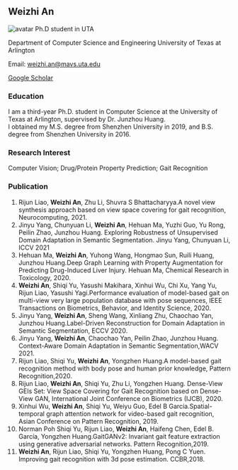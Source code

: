 ## Weizhi An
![avatar](http://baidu.com/pic/doge.png)
Ph.D student in UTA  

Department of Computer Science and Engineering
University of Texas at Arlington  

Email: weizhi.an@mavs.uta.edu  

[Google Scholar](https://scholar.google.com/citations?user=nHiIAvYAAAAJ&hl=en)

### Education

I am a third-year Ph.D. student in Computer Science at the University of Texas at Arlington, supervised by Dr. Junzhou Huang.  
I obtained my M.S. degree from Shenzhen University in 2019, and B.S. degree from Shenzhen University in 2016.

### Research Interest

Computer Vision; Drug/Protein Property Prediction; Gait Recognition


### Publication
1. Rijun Liao, **Weizhi An**, Zhu Li, Shuvra S Bhattacharyya.A novel view synthesis approach based on view space covering for gait recognition, Neurocomputing, 2021.  
2.  Jinyu Yang, Chunyuan Li, **Weizhi An**, Hehuan Ma, Yuzhi Guo, Yu Rong, Peilin Zhao, Junzhou Huang. Exploring Robustness of Unsupervised Domain Adaptation in Semantic Segmentation. Jinyu Yang, Chunyuan Li, ICCV 2021  
3. Hehuan Ma, **Weizhi An**, Yuhong Wang, Hongmao Sun, Ruili Huang, Junzhou Huang.Deep Graph Learning with Property Augmentation for Predicting Drug-Induced Liver Injury. Hehuan Ma, Chemical Research in Toxicology, 2020.
4.  **Weizhi An**, Shiqi Yu, Yasushi Makihara, Xinhui Wu, Chi Xu, Yang Yu, Rijun Liao, Yasushi Yagi.Performance evaluation of model-based gait on multi-view very large population database with pose sequences, IEEE Transactions on Biometrics, Behavior, and Identity Science, 2020.  
5.  Jinyu Yang, **Weizhi An**, Sheng Wang, Xinliang Zhu, Chaochao Yan, Junzhou Huang.Label-Driven Reconstruction for Domain Adaptation in Semantic Segmentation, ECCV 2020.
6.  Jinyu Yang, **Weizhi An**, Chaochao Yan, Peilin Zhao, Junzhou Huang. Context-Aware Domain Adaptation in Semantic Segmentation,WACV 2021.  
7.  Rijun Liao, Shiqi Yu, **Weizhi An**, Yongzhen Huang.A model-based gait recognition method with body pose and human prior knowledge, Pattern Recognition,2020.  
8.  Rijun Liao, **Weizhi An**, Shiqi Yu, Zhu Li, Yongzhen Huang. Dense-View GEIs Set: View Space Covering for Gait Recognition based on Dense-View GAN, International Joint Conference on Biometrics (IJCB), 2020.  
9.  Xinhui Wu, **Weizhi An**, Shiqi Yu, Weiyu Guo, Edel B García.Spatial-temporal graph attention network for video-based gait recognition, Asian Conference on Pattern Recognition, 2019.  
10.  Norman Poh Shiqi Yu, Rijun Liao, **Weizhi An**, Haifeng Chen, Edel B. García, Yongzhen Huang.GaitGANv2: Invariant gait feature extraction using generative adversarial networks. Pattern Recognition,2019.
11.  **Weizhi An**, Rijun Liao, Shiqi Yu, Yongzhen Huang, Pong C Yuen. Improving gait recognition with 3d pose estimation. CCBR,2018.

